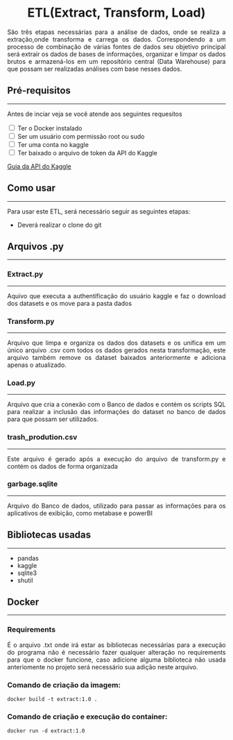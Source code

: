 # <center> ETL(Extract, Transform, Load) </center>
<p align="justify"> 
São três etapas necessárias para a análise de dados, onde se realiza a extração,onde transforma e carrega
os dados. Correspondendo a um processo de combinação de várias fontes de dados seu objetivo principal será
extrair os dados de bases de informações, organizar e limpar os dados brutos e armazená-los em um repositório
central (Data Warehouse) para que possam ser realizadas análises com base nesses dados.
</p>

## Pré-requisitos

---------
<div>
    <p>Antes de inciar veja se você atende aos seguintes requesitos</p>
    <input type='checkbox'> Ter o Docker instalado<br>
    <input type='checkbox'> Ser um usuário com permissão root ou sudo<br>
    <input type='checkbox'> Ter uma conta no kaggle<br>
    <input type='checkbox'> Ter baixado o arquivo de token da API do Kaggle<br>

[Guia da API do Kaggle](https://www.kaggle.com/docs/api)

</div>

## Como usar

---------
<p align="justify">
Para usar este ETL, será necessário seguir as seguintes etapas:

* Deverá realizar o clone do git
</p>


## Arquivos .py

---------
### Extract.py

---
<p align="justify">
Aquivo que executa a authentificação do usuário kaggle e faz o download dos datasets e os move para 
a pasta dados
</p>

### Transform.py

---
<p align="justify">
Arquivo que limpa e organiza os dados dos datasets e os unifica em um único arquivo .csv com todos 
os dados gerados nesta transformação, este arquivo também remove os dataset baixados anteriormente
e adiciona apenas o atualizado.
</p>

### Load.py

---
<p align="justify">
Arquivo que cria a conexão com o Banco de dados e contém os scripts SQL para realizar a inclusão das
informações do dataset no banco de dados para que possam ser utilizados.
</p>

### trash_prodution.csv

---
<p align="justify">
Este arquivo é gerado após a execução do arquivo de transform.py e contém os dados de forma organizada
</p>

### garbage.sqlite

---
<p align="justify">
Arquivo do Banco de dados, utilizado para passar as informações para os aplicativos de exibição, como
metabase e powerBI
</p>


## Bibliotecas usadas

---
<p align="justify">

* pandas
* kaggle
* sqlite3
* shutil
</p>

## Docker

---
### Requirements

<p align="justify">
É o arquivo .txt onde irá estar as bibliotecas necessárias para a execução do programa
não é necessário fazer qualquer alteração no requirements para que o docker funcione,
caso adicione alguma biblioteca não usada anteriomente no projeto será necessário sua
adição neste arquivo.
</p>

### Comando de criação da imagem:
```
docker build -t extract:1.0 .
```
### Comando de criação e execução do container:
```
docker run -d extract:1.0
```

